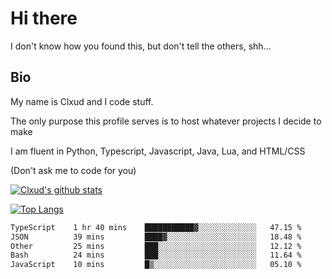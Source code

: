 

# Hi there
I don't know how you found this, but don't tell the others, shh...

## Bio
My name is Clxud and I code stuff.

The only purpose this profile serves is to host whatever projects I decide to make

I am fluent in Python, Typescript, Javascript, Java, Lua, and HTML/CSS



(Don't ask me to code for you)

[![Clxud's github stats](https://github-readme-stats.vercel.app/api?username=cloudwithax&count_private=true&theme=dark&show_icons=true)](https://github.com/anuraghazra/github-readme-stats) 

[![Top Langs](https://github-readme-stats.vercel.app/api/top-langs/?username=cloudwithax&theme=dark)](https://github.com/anuraghazra/github-readme-stats)

<!--START_SECTION:waka-->

```txt
TypeScript    1 hr 40 mins    ███████████▓░░░░░░░░░░░░░   47.15 %
JSON          39 mins         ████▓░░░░░░░░░░░░░░░░░░░░   18.48 %
Other         25 mins         ███░░░░░░░░░░░░░░░░░░░░░░   12.12 %
Bash          24 mins         ███░░░░░░░░░░░░░░░░░░░░░░   11.64 %
JavaScript    10 mins         █▒░░░░░░░░░░░░░░░░░░░░░░░   05.10 %
```

<!--END_SECTION:waka-->







